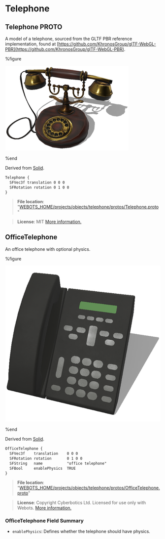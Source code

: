 # Telephone

## Telephone PROTO

A model of a telephone, sourced from the GLTF PBR reference implementation, found at [https://github.com/KhronosGroup/glTF-WebGL-PBR](https://github.com/KhronosGroup/glTF-WebGL-PBR).

%figure

![Telephone](images/objects/telephone/Telephone/model.thumbnail.png)

%end

Derived from [Solid](../reference/solid.md).

```
Telephone {
  SFVec3f translation 0 0 0
  SFRotation rotation 0 1 0 0
}
```

> **File location**: "[WEBOTS\_HOME/projects/objects/telephone/protos/Telephone.proto](https://github.com/omichel/webots/tree/master/projects/objects/telephone/protos/Telephone.proto)"

> **License**: MIT
[More information.](https://opensource.org/licenses/MIT)

## OfficeTelephone

An office telephone with optional physics.

%figure

![OfficeTelephone](images/objects/telephone/OfficeTelephone/model.png)

%end

Derived from [Solid](../reference/solid.md).

```
OfficeTelephone {
  SFVec3f    translation    0 0 0
  SFRotation rotation       0 1 0 0
  SFString   name           "office telephone"
  SFBool     enablePhysics  TRUE
}
```

> **File location**: "[WEBOTS\_HOME/projects/objects/telephone/protos/OfficeTelephone.proto](https://github.com/omichel/webots/tree/master/projects/objects/telephone/protos/OfficeTelephone.proto)"

> **License**: Copyright Cyberbotics Ltd. Licensed for use only with Webots.
[More information.](https://cyberbotics.com/webots_assets_license)

### OfficeTelephone Field Summary

- `enablePhysics`: Defines whether the telephone should have physics.

